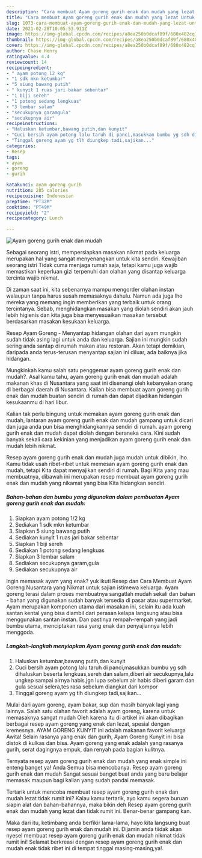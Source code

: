 ```yaml
---
description: "Cara membuat Ayam goreng gurih enak dan mudah yang lezat Untuk Jualan"
title: "Cara membuat Ayam goreng gurih enak dan mudah yang lezat Untuk Jualan"
slug: 1073-cara-membuat-ayam-goreng-gurih-enak-dan-mudah-yang-lezat-untuk-jualan
date: 2021-02-28T10:05:53.911Z
image: https://img-global.cpcdn.com/recipes/a8ea250b0dcaf89f/680x482cq70/ayam-goreng-gurih-enak-dan-mudah-foto-resep-utama.jpg
thumbnail: https://img-global.cpcdn.com/recipes/a8ea250b0dcaf89f/680x482cq70/ayam-goreng-gurih-enak-dan-mudah-foto-resep-utama.jpg
cover: https://img-global.cpcdn.com/recipes/a8ea250b0dcaf89f/680x482cq70/ayam-goreng-gurih-enak-dan-mudah-foto-resep-utama.jpg
author: Chase Henry
ratingvalue: 4.4
reviewcount: 14
recipeingredient:
- " ayam potong 12 kg"
- "1 sdk mkn ketumbar"
- "5 siung bawang putih"
- " kunyit 1 ruas jari bakar sebentar"
- "1 biji sereh"
- "1 potong sedang lengkuas"
- "3 lembar salam"
- "secukupnya garamgula"
- "secukupnya air"
recipeinstructions:
- "Haluskan ketumbar,bawang putih,dan kunyit"
- "Cuci bersih ayam potong lalu taruh di panci,masukkan bumbu yg sdh dihaluskan beserta lengkuas,sereh dan salam,diberi air secukupnya,lalu ungkep sampai airnya habis,jgn lupa sebelum air habis diberi garam dan gula sesuai selera,tes rasa sebelum diangkat dari kompor"
- "Tinggal goreng ayam yg tlh diungkep tadi,sajikan..."
categories:
- Resep
tags:
- ayam
- goreng
- gurih

katakunci: ayam goreng gurih 
nutrition: 285 calories
recipecuisine: Indonesian
preptime: "PT32M"
cooktime: "PT49M"
recipeyield: "2"
recipecategory: Lunch

---
```



![Ayam goreng gurih enak dan mudah](https://img-global.cpcdn.com/recipes/a8ea250b0dcaf89f/680x482cq70/ayam-goreng-gurih-enak-dan-mudah-foto-resep-utama.jpg)

Sebagai seorang istri, mempersiapkan masakan nikmat pada keluarga merupakan hal yang sangat menyenangkan untuk kita sendiri. Kewajiban seorang istri Tidak cuma menjaga rumah saja, tetapi kamu juga wajib memastikan keperluan gizi terpenuhi dan olahan yang disantap keluarga tercinta wajib nikmat.

Di zaman  saat ini, kita sebenarnya mampu mengorder olahan instan walaupun tanpa harus susah memasaknya dahulu. Namun ada juga lho mereka yang memang ingin memberikan yang terbaik untuk orang tercintanya. Sebab, menghidangkan masakan yang diolah sendiri akan jauh lebih higienis dan kita juga bisa menyesuaikan masakan tersebut berdasarkan masakan kesukaan keluarga. 

Resep Ayam Goreng - Menyantap hidangan olahan dari ayam mungkin sudah tidak asing lagi untuk anda dan keluarga. Sajian ini mungkin sudah sering anda santap di rumah makan atau restoran. Akan tetapi demikian, daripada anda terus-terusan menyantap sajian ini diluar, ada baiknya jika hidangan.

Mungkinkah kamu salah satu penggemar ayam goreng gurih enak dan mudah?. Asal kamu tahu, ayam goreng gurih enak dan mudah adalah makanan khas di Nusantara yang saat ini disenangi oleh kebanyakan orang di berbagai daerah di Nusantara. Kalian bisa membuat ayam goreng gurih enak dan mudah buatan sendiri di rumah dan dapat dijadikan hidangan kesukaanmu di hari libur.

Kalian tak perlu bingung untuk memakan ayam goreng gurih enak dan mudah, lantaran ayam goreng gurih enak dan mudah gampang untuk dicari dan juga anda pun bisa menghidangkannya sendiri di rumah. ayam goreng gurih enak dan mudah dapat diolah dengan beraneka cara. Kini sudah banyak sekali cara kekinian yang menjadikan ayam goreng gurih enak dan mudah lebih nikmat.

Resep ayam goreng gurih enak dan mudah juga mudah untuk dibikin, lho. Kamu tidak usah ribet-ribet untuk memesan ayam goreng gurih enak dan mudah, tetapi Kita dapat menyajikan sendiri di rumah. Bagi Kita yang mau membuatnya, dibawah ini merupakan resep membuat ayam goreng gurih enak dan mudah yang nikamat yang bisa Kita hidangkan sendiri.

<!--inarticleads1-->

##### Bahan-bahan dan bumbu yang digunakan dalam pembuatan Ayam goreng gurih enak dan mudah:

1. Siapkan  ayam potong 1/2 kg
1. Sediakan 1 sdk mkn ketumbar
1. Siapkan 5 siung bawang putih
1. Sediakan  kunyit 1 ruas jari bakar sebentar
1. Siapkan 1 biji sereh
1. Sediakan 1 potong sedang lengkuas
1. Siapkan 3 lembar salam
1. Sediakan secukupnya garam,gula
1. Sediakan secukupnya air


Ingin memasak ayam yang enak? yuk ikuti Resep dan Cara Membuat Ayam Goreng Nusantara yang Nikmat untuk sajian istimewa keluarga. Ayam goreng terasi dalam proses membuatnya sangatlah mudah sekali dan bahan - bahan yang digunakan sudah banyak tersedia di pasar atau supermarket. Ayam merupakan komponen utama dari masakan ini, selain itu ada kuah santan kental yang bisa diambil dari perasan kelapa langsung atau bisa menggunakan santan instan. Dan pastinya rempah-rempah yang jadi bumbu utama, menciptakan rasa yang enak dan penyajiannya lebih menggoda. 

<!--inarticleads2-->

##### Langkah-langkah menyiapkan Ayam goreng gurih enak dan mudah:

1. Haluskan ketumbar,bawang putih,dan kunyit
1. Cuci bersih ayam potong lalu taruh di panci,masukkan bumbu yg sdh dihaluskan beserta lengkuas,sereh dan salam,diberi air secukupnya,lalu ungkep sampai airnya habis,jgn lupa sebelum air habis diberi garam dan gula sesuai selera,tes rasa sebelum diangkat dari kompor
1. Tinggal goreng ayam yg tlh diungkep tadi,sajikan...


Mulai dari ayam goreng, ayam bakar, sup dan masih banyak lagi yang lainnya. Salah satu olahan favorit adalah ayam goreng, karena untuk memasaknya sangat mudah Oleh karena itu di artikel ini akan dibagikan berbagai resep ayam goreng yang enak dan lezat, spesial dengan kremesnya. AYAM GORENG KUNYIT ini adalah makanan favorit keluarga Awita! Selain rasanya yang enak dan gurih, Ayam Goreng Kunyit ini bisa distok di kulkas dan bisa. Ayam goreng yang enak adalah yang rasanya gurih, serat dagingnya empuk, dan renyah pada bagian kulitnya. 

Ternyata resep ayam goreng gurih enak dan mudah yang enak simple ini enteng banget ya! Anda Semua bisa mencobanya. Resep ayam goreng gurih enak dan mudah Sangat sesuai banget buat anda yang baru belajar memasak maupun bagi kalian yang sudah pandai memasak.

Tertarik untuk mencoba membuat resep ayam goreng gurih enak dan mudah lezat tidak rumit ini? Kalau kamu tertarik, ayo kamu segera buruan siapin alat dan bahan-bahannya, maka bikin deh Resep ayam goreng gurih enak dan mudah yang lezat dan tidak rumit ini. Benar-benar gampang kan. 

Maka dari itu, ketimbang anda berfikir lama-lama, hayo kita langsung buat resep ayam goreng gurih enak dan mudah ini. Dijamin anda tiidak akan nyesel membuat resep ayam goreng gurih enak dan mudah nikmat tidak rumit ini! Selamat berkreasi dengan resep ayam goreng gurih enak dan mudah enak tidak ribet ini di tempat tinggal masing-masing,ya!.


